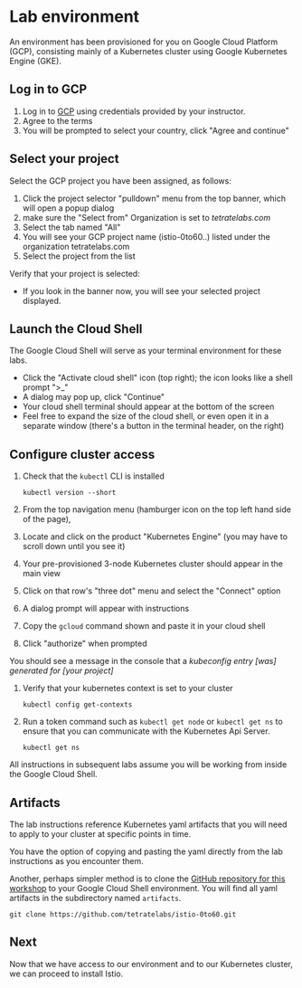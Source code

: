 # Lab environment

An environment has been provisioned for you on Google Cloud Platform (GCP), consisting mainly of a Kubernetes cluster using Google Kubernetes Engine (GKE).

## Log in to GCP

1. Log in to [GCP](https://console.cloud.google.com/) using credentials provided by your instructor.
1. Agree to the terms
1. You will be prompted to select your country, click "Agree and continue"

## Select your project

Select the GCP project you have been assigned, as follows:

1. Click the project selector "pulldown" menu from the top banner, which will open a popup dialog
1. make sure the "Select from" Organization is set to _tetratelabs.com_
1. Select the tab named "All"
1. You will see your GCP project name (istio-0to60..) listed under the organization tetratelabs.com
1. Select the project from the list

Verify that your project is selected:

- If you look in the banner now, you will see your selected project displayed.

## Launch the Cloud Shell

The Google Cloud Shell will serve as your terminal environment for these labs.

- Click the "Activate cloud shell" icon (top right); the icon looks like a shell prompt ">_"
- A dialog may pop up, click "Continue"
- Your cloud shell terminal should appear at the bottom of the screen
- Feel free to expand the size of the cloud shell, or even open it in a separate window (there's a button in the terminal header, on the right)

## Configure cluster access

1. Check that the `kubectl` CLI is installed

    ```shell
    kubectl version --short
    ```

1. From the top navigation menu (hamburger icon on the top left hand side of the page),
1. Locate and click on the product "Kubernetes Engine" (you may have to scroll down until you see it)
1. Your pre-provisioned 3-node Kubernetes cluster should appear in the main view
1. Click on that row's "three dot" menu and select the "Connect" option
1. A dialog prompt will appear with instructions
1. Copy the `gcloud` command shown and paste it in your cloud shell
1. Click "authorize" when prompted

You should see a message in the console that a _kubeconfig entry [was] generated for [your project]_

1. Verify that your kubernetes context is set to your cluster

    ```shell
    kubectl config get-contexts
    ```

1. Run a token command such as `kubectl get node` or `kubectl get ns` to ensure that you can communicate with the Kubernetes Api Server.

    ```shell
    kubectl get ns
    ```

All instructions in subsequent labs assume you will be working from inside the Google Cloud Shell.

## Artifacts

The lab instructions reference Kubernetes yaml artifacts that you will need to apply to your cluster at specific points in time.

You have the option of copying and pasting the yaml directly from the lab instructions as you encounter them.

Another, perhaps simpler method is to clone the [GitHub repository for this workshop](https://github.com/tetratelabs/istio-0to60) to your Google Cloud Shell environment.  You will find all yaml artifacts in the subdirectory named `artifacts`.

```shell
git clone https://github.com/tetratelabs/istio-0to60.git
```

## Next

Now that we have access to our environment and to our Kubernetes cluster, we can proceed to install Istio.
